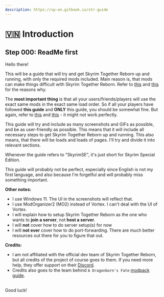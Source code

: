 ```yaml
---
description: https://vp-en.gitbook.io/str-guide
---
```


# 🇻🇳 Introduction

## Step 000: ReadMe first

Hello there!

This will be a guide that will try and get Skyrim Together Reborn up and running, with only the required mods included. Main reason is, that mods can make things difficult with Skyrim Together Reborn. Refer to [this](https://wiki.tiltedphoques.com/tilted-online/general-information/faq#q-can-i-use-other-mods-with-this-mod) and [this](https://wiki.tiltedphoques.com/tilted-online/general-information/faq#q-will-x-mod-work-with-this-mod) for the reasons why.

The **most important thing** is that all your users/friends/players will use the exact same mods in the exact same load order. So if all your players have followed **this guide** and **ONLY** this guide, you should be somewhat fine. But again, refer to [this](https://wiki.tiltedphoques.com/tilted-online/general-information/faq#q-can-i-use-other-mods-with-this-mod) and [this](https://wiki.tiltedphoques.com/tilted-online/general-information/faq#q-will-x-mod-work-with-this-mod) - it might not work perfectly.

This guide will try and include as many screenshots and GIFs as possible, and be as user-friendly as possible. This means that it will include all necessary steps to get Skyrim Together Reborn up and running. This also means, that there will be loads and loads of pages. I'll try and divide it into relevant sections.

Whenever the guide refers to "SkyrimSE", it's just short for Skyrim Special Edition.

This guide will probably not be perfect, especially since English is not my first language, and also because I'm forgetful and will probably miss something important.



**Other notes:**

* I use Windows 11. The UI in the screenshots will reflect that.
* I use ModOrganizer2 (MO2) instead of Vortex. I can't deal with the UI of Vortex.
* I will explain how to setup Skyrim Together Reborn as the one who wants to **join a server**, not **host a server**.&#x20;
* I will **not** cover how to do server setup(s) for now
* I will **not ever** cover how to do port-forwarding. There are much better resources out there for you to figure that out.

**Credits:**

* I am not affiliated with the official dev team of Skyrim Together Reborn, but all credits of the project of course goes to them. If you need more help, they offer support on their [Discord](https://discord.gg/skyrimtogether).
* Credits also goes to the team behind `A Dragonborn's Fate` [modpack guide](https://dragonbornsfate.github.io).

\
Good luck!



